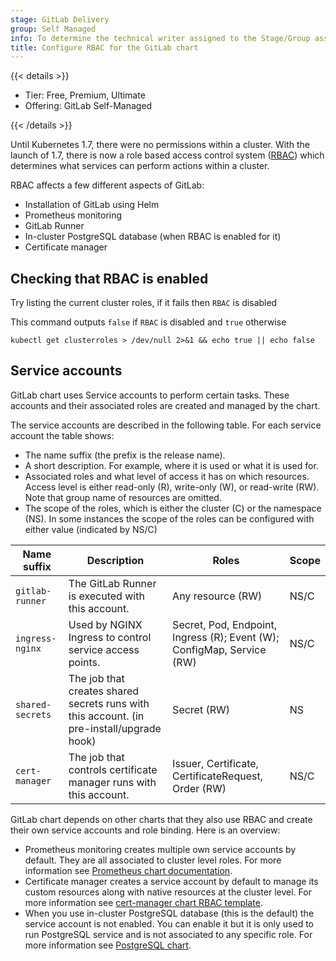 ```yaml
---
stage: GitLab Delivery
group: Self Managed
info: To determine the technical writer assigned to the Stage/Group associated with this page, see https://handbook.gitlab.com/handbook/product/ux/technical-writing/#assignments
title: Configure RBAC for the GitLab chart
---
```


{{< details >}}

- Tier: Free, Premium, Ultimate
- Offering: GitLab Self-Managed

{{< /details >}}

Until Kubernetes 1.7, there were no permissions within a cluster. With the launch of 1.7, there is now a role based access control system ([RBAC](https://kubernetes.io/docs/reference/access-authn-authz/rbac/)) which determines what services can perform actions within a cluster.

RBAC affects a few different aspects of GitLab:

- Installation of GitLab using Helm
- Prometheus monitoring
- GitLab Runner
- In-cluster PostgreSQL database (when RBAC is enabled for it)
- Certificate manager

## Checking that RBAC is enabled

Try listing the current cluster roles, if it fails then `RBAC` is disabled

This command outputs `false` if `RBAC` is disabled and `true` otherwise

`kubectl get clusterroles > /dev/null 2>&1 && echo true || echo false`

## Service accounts

GitLab chart uses Service accounts to perform certain tasks. These accounts and their associated roles
are created and managed by the chart.

The service accounts are described in the following table. For each service account the table shows:

- The name suffix (the prefix is the release name).
- A short description. For example, where it is used or what it is used for.
- Associated roles and what level of access it has on which resources. Access level is either read-only (R),
  write-only (W), or read-write (RW). Note that group name of resources are omitted.
- The scope of the roles, which is either the cluster (C) or the namespace (NS). In some instances the scope
  of the roles can be configured with either value (indicated by NS/C)

| Name suffix | Description | Roles | Scope
| ---         | ---         | ---   | ---
| `gitlab-runner` | The GitLab Runner is executed with this account. | Any resource (RW) | NS/C
| `ingress-nginx` | Used by NGINX Ingress to control service access points. | Secret, Pod, Endpoint, Ingress (R); Event (W); ConfigMap, Service (RW) | NS/C
| `shared-secrets` | The job that creates shared secrets runs with this account. (in pre-install/upgrade hook) | Secret (RW) | NS
| `cert-manager` | The job that controls certificate manager runs with this account. | Issuer, Certificate, CertificateRequest, Order (RW)  | NS/C

GitLab chart depends on other charts that they also use RBAC and create their own service accounts and role binding. Here is an overview:

- Prometheus monitoring creates multiple own service accounts by default. They are all associated to cluster level roles. For more information see [Prometheus chart documentation](https://github.com/prometheus-community/helm-charts/tree/main/charts/prometheus#rbac-configuration).
- Certificate manager creates a service account by default to manage its custom resources along with native resources at the cluster level. For more information see [cert-manager chart RBAC template](https://github.com/cert-manager/cert-manager/blob/master/deploy/charts/cert-manager/templates/rbac.yaml).
- When you use in-cluster PostgreSQL database (this is the default) the service account is not enabled. You can enable it but it is only used to run PostgreSQL service and is not associated to any specific role. For more information see [PostgreSQL chart](https://github.com/bitnami/charts/tree/main/bitnami/postgresql).
